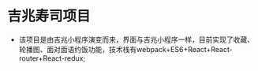 # 吉兆寿司项目
- 该项目是由吉兆小程序演变而来，界面与吉兆小程序一样，目前实现了收藏、轮播图、面对面语约饭功能，技术栈有webpack+ES6+React+React-router+React-redux;
